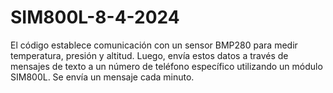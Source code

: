 # SIM800L-8-4-2024
El código establece comunicación con un sensor BMP280 para medir temperatura, presión y altitud. Luego, envía estos datos a través de mensajes de texto a un número de teléfono específico utilizando un módulo SIM800L. Se envía un mensaje cada minuto.
